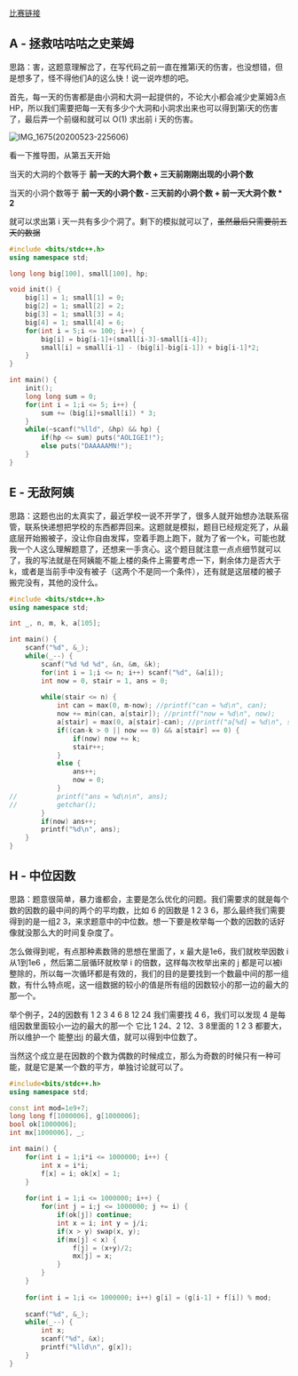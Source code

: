 [比赛链接](https://ac.nowcoder.com/acm/contest/5678)

## A - 拯救咕咕咕之史莱姆

思路：害，这题意理解岔了，在写代码之前一直在推第i天的伤害，也没想错，但是想多了，怪不得他们A的这么快！说一说咋想的吧。

首先，每一天的伤害都是由小洞和大洞一起提供的，不论大小都会减少史莱姆3点HP，所以我们需要把每一天有多少个大洞和小洞求出来也可以得到第i天的伤害了，最后弄一个前缀和就可以 O(1) 求出前 i 天的伤害。

![IMG_1675(20200523-225606)](/Users/gongzhaorui/Downloads/IMG_1675(20200523-225606).JPG)

看一下推导图，从第五天开始

当天的大洞的个数等于 **前一天的大洞个数 + 三天前刚刚出现的小洞个数** 

当天的小洞个数等于 **前一天的小洞个数 - 三天前的小洞个数 + 前一天大洞个数 * 2**  

就可以求出第 i 天一共有多少个洞了。剩下的模拟就可以了，~~虽然最后只需要前五天的数据~~

```cpp
#include <bits/stdc++.h>
using namespace std;

long long big[100], small[100], hp;

void init() {
	big[1] = 1; small[1] = 0;
	big[2] = 1; small[2] = 2;
	big[3] = 1; small[3] = 4;
	big[4] = 1; small[4] = 6;
	for(int i = 5;i <= 100; i++) {
		big[i] = big[i-1]+(small[i-3]-small[i-4]);
		small[i] = small[i-1] - (big[i]-big[i-1]) + big[i-1]*2;
	}
}

int main() {
	init();
	long long sum = 0;
	for(int i = 1;i <= 5; i++) {
		sum += (big[i]+small[i]) * 3;
	}
	while(~scanf("%lld", &hp) && hp) {
		if(hp <= sum) puts("AOLIGEI!");
		else puts("DAAAAAMN!");
	}
}
```



## E - 无敌阿姨

思路：这题也出的太真实了，最近学校一说不开学了，很多人就开始想办法联系宿管，联系快递想把学校的东西都弄回来。这题就是模拟，题目已经规定死了，从最底层开始搬被子，没让你自由发挥，空着手跑上跑下，就为了省一个k，可能也就我一个人这么理解题意了，还想来一手贪心。这个题目就注意一点点细节就可以了，我的写法就是在阿姨能不能上楼的条件上需要考虑一下，剩余体力是否大于k，或者是当前手中没有被子（这两个不是同一个条件），还有就是这层楼的被子搬完没有，其他的没什么。

```cpp
#include <bits/stdc++.h>
using namespace std;

int _, n, m, k, a[105];

int main() {
	scanf("%d", &_);
	while(_--) {
		scanf("%d %d %d", &n, &m, &k);
		for(int i = 1;i <= n; i++) scanf("%d", &a[i]);
		int now = 0, stair = 1, ans = 0;
		
		while(stair <= n) {
			int can = max(0, m-now); //printf("can = %d\n", can);
			now += min(can, a[stair]); //printf("now = %d\n", now);
			a[stair] = max(0, a[stair]-can); //printf("a[%d] = %d\n", stair, a[stair]);
			if((can-k > 0 || now == 0) && a[stair] == 0) {
				if(now) now += k;
				stair++;
			}
			else {
				ans++;
				now = 0;
			}
//			printf("ans = %d\n\n", ans);
//			getchar();
		}
		if(now) ans++;
		printf("%d\n", ans);
	}
}
```



## H - 中位因数

思路：题意很简单，暴力谁都会，主要是怎么优化的问题。我们需要求的就是每个数的因数的最中间的两个的平均数，比如 6 的因数是 1 2 3 6，那么最终我们需要得到的是一组2 3，来求题意中的中位数。想一下要是枚举每一个数的因数的话好像就没那么大的时间复杂度了。

怎么做得到呢，有点那种素数筛的思想在里面了，x 最大是1e6，我们就枚举因数 i 从1到1e6 ，然后第二层循环就枚举 i 的倍数，这样每次枚举出来的 j 都是可以被i整除的，所以每一次循环都是有效的，我们的目的是要找到一个数最中间的那一组数，有什么特点呢，这一组数据的较小的值是所有组的因数较小的那一边的最大的那一个。

举个例子，24的因数有 1 2 3 4 6 8 12 24 我们需要找 4 6，我们可以发现 4 是每组因数里面较小一边的最大的那一个 它比 1 24、2 12、3 8里面的 1 2 3 都要大，所以维护一个 能整出j 的最大值，就可以得到中位数了。

当然这个成立是在因数的个数为偶数的时候成立，那么为奇数的时候只有一种可能，就是它是某一个数的平方，单独讨论就可以了。

```cpp
#include<bits/stdc++.h>
using namespace std;

const int mod=1e9+7;
long long f[1000006], g[1000006];
bool ok[1000006];
int mx[1000006], _;

int main() {
	for(int i = 1;i*i <= 1000000; i++) {
		int x = i*i;
		f[x] = i; ok[x] = 1;
	}
	
	for(int i = 1;i <= 1000000; i++) {
		for(int j = i;j <= 1000000; j += i) {
			if(ok[j]) continue;
			int x = i; int y = j/i;
			if(x > y) swap(x, y);
			if(mx[j] < x) {
				f[j] = (x+y)/2;
				mx[j] = x;
			}
		}
	}
	
	for(int i = 1;i <= 1000000; i++) g[i] = (g[i-1] + f[i]) % mod;
	
	scanf("%d", &_);
	while(_--) {
		int x; 
		scanf("%d", &x);
		printf("%lld\n", g[x]);
	}
}
```

